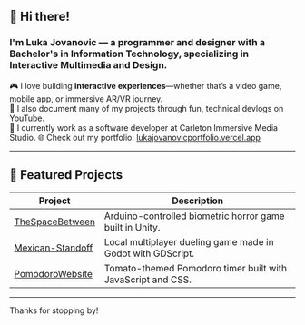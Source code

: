 ## 👋 Hi there!

### I'm Luka Jovanovic — a programmer and designer with a Bachelor's in Information Technology, specializing in **Interactive Multimedia and Design**.

🎮 I love building **interactive experiences**—whether that’s a video game, mobile app, or immersive AR/VR journey.  
🎥 I also document many of my projects through fun, technical devlogs on YouTube.  
💼 I currently work as a software developer at Carleton Immersive Media Studio.
🌐 Check out my portfolio: [lukajovanovicportfolio.vercel.app](https://lukajovanovicportfolio.vercel.app/)

---

## 🚀 Featured Projects

| Project | Description |
|--------|-------------|
| [TheSpaceBetween](https://github.com/LukaBazooka/TheSpaceBetween) | Arduino-controlled biometric horror game built in Unity. |
| [Mexican-Standoff](https://github.com/LukaBazooka/Mexican-Standoff) | Local multiplayer dueling game made in Godot with GDScript. |
| [PomodoroWebsite](https://github.com/LukaBazooka/PomodoroWebsite) | Tomato-themed Pomodoro timer built with JavaScript and CSS. |

---

Thanks for stopping by!
